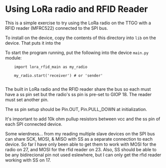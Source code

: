 # Using LoRa radio and RFID Reader

This is a simple exercise to try using the LoRa radio on the TTGO with a RFID reader (MFRC522)
connected to the SPI bus.

To install on the device, copy the contents of this directory into `lib` on the device. That puts it into
the

To start the program running, put the following into the device `main.py` module:

```
    import lora_rfid_main as my_radio

    my_radio.start('receiver') # or 'sender'
    
```

The built in LoRa radio and the RFID reader share the bus so each must have a ss pin set but the
radio's ss pin is pre-set to GIOP 18. The reader must set another pin.

The ss pin setup should be Pin.OUT, Pin.PULL_DOWN at initialization.

It's important to add 10k ohm pullup resistors between vcc and the ss pin of each SPI connected device.

Some wierdness... from my reading multiple slave devices on the SPI bus can share 
SCK, MOSI, & MISO with SS as a separate connection to each device. So far I have only
been able to get them to work with MOSI for the radio on 27, and MOSI for the rfid reader
on 23. Also, SS should be able to be any bidirecional pin not used eslewhere, but I 
can only get the rfid reader working with SS on 17.
